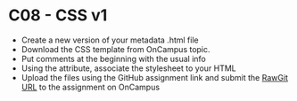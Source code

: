 # C08 - CSS v1

* Create a new version of your metadata .html file
* Download the CSS template from OnCampus topic.
* Put comments at the beginning with the usual info
* Using the <link> attribute, associate the stylesheet to your HTML
* Upload the files using the GitHub assignment link and submit the [RawGit URL](https://rawgit.com/) to the assignment on OnCampus
